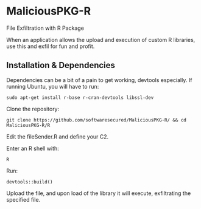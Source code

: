 # MaliciousPKG-R
File Exfiltration with R Package

When an application allows the upload and execution of custom R libraries, use this and exfil for fun and profit. 

## Installation & Dependencies

Dependencies can be a bit of a pain to get working, devtools especially. If running Ubuntu, you will have to run:

`sudo apt-get install r-base r-cran-devtools libssl-dev`

Clone the repository:

`git clone https://github.com/softwaresecured/MaliciousPKG-R/ && cd MaliciousPKG-R/R`

Edit the fileSender.R and define your C2.

Enter an R shell with:

`R`

Run:

`devtools::build()`

Upload the file, and upon load of the library it will execute, exfiltrating the specified file. 


